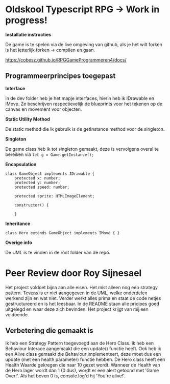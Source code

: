 # Oldskool Typescript RPG -> Work in progress!


**Installatie instructies**

De game is te spelen via de live omgeving van github, als je het wilt forken is het letterlijk forken -> compilen en gaan.

https://cobesz.github.io/RPGGameProgrammeren4/docs/

## Programmeerprincipes toegepast

**Interface**

in de dev folder heb je het mapje interfaces, hierin heb ik IDrawable en IMove. Ze beschrijven respectievelijk de blueprints voor het tekenen op de canvas en movement voor objecten.

**Static Utility Method**

De static method die ik gebruik is de getInstance method voor de singleton.

**Singleton**

De game class heb ik tot singleton gemaakt, deze is vervolgens overal te bereiken via  `let g = Game.getInstance();`

**Encapsulation**

    class GameObject implements IDrawable {
        protected x: number;
        protected y: number;
        protected speed: number;

        protected sprite: HTMLImageElement;

        constructor() {

        }

**Inheritance**

`class Hero extends GameObject implements IMove { }`


**Overige info**

De UML is te vinden in de root folder van de repo.


# Peer Review door Roy Sijnesael

Het project voldoet bijna aan alle eisen. Het mist alleen nog een strategy pattern. Tevens is er niet aangegeven in de UML, welke onderdelen werkend zijn en wat niet. Verder werkt alles prima en staat de code netjes gestructureerd en is het leesbaar. In de README staan alle pricipes goed uitgelegd en waar deze zich bevinden. Het project krijgt van mij een voldoende.

## Verbetering die gemaakt is

Ik heb een Strategy Pattern toegevoegd aan de Hero Class. Ik heb een Behaviour Interace aangemaakt die een update() functie heeft. Ook heb ik een Alive class gemaakt die Behaviour implementeert, deze moet dus een update (met een health parameter) functie hebben. De Hero class heeft een Health Waarde gekregen die naar 10 gezet wordt. Wanneer de Health van de Hero lager wordt dan 1 (0 dus), wordt er een alert getoond met 'Game Over!'. Als het boven 0 is, console.log'd hij 'You're alive!'.

